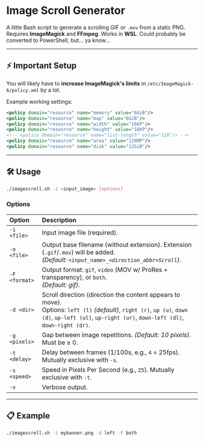 # Image Scroll Generator

A little Bash script to generate a scrolling GIF or `.mov` from a static PNG.  
Requires **ImageMagick** and **FFmpeg**. Works in **WSL**. Could probably be converted to PowerShell, but... ya know...

---

## ⚡ Important Setup

You will likely have to **increase ImageMagick's limits** in `/etc/ImageMagick-6/policy.xml` by a lot.

Example working settings:

```xml
<policy domain="resource" name="memory" value="6GiB"/>
<policy domain="resource" name="map" value="6GiB"/>
<policy domain="resource" name="width" value="16KP"/>
<policy domain="resource" name="height" value="16KP"/>
<!-- <policy domain="resource" name="list-length" value="128"/> -->
<policy domain="resource" name="area" value="128MP"/>
<policy domain="resource" name="disk" value="12GiB"/>
```

---

## 🛠 Usage

```bash
./imagescroll.sh -i <input_image> [options]
```

### Options

| Option | Description |
|:------|:------------|
| `-i <file>` | Input image file (required). |
| `-o <file>` | Output base filename (without extension). Extension (`.gif`/`.mov`) will be added. <br> _(Default: `<input_name>_<direction_abbr>Scroll`)_. |
| `-F <format>` | Output format: `gif`, `video` (MOV w/ ProRes + transparency), or `both`. <br> _(Default: gif)_. |
| `-d <dir>` | Scroll direction (direction the content appears to move). <br> Options: `left (l)` _(default)_, `right (r)`, `up (u)`, `down (d)`, `up-left (ul)`, `up-right (ur)`, `down-left (dl)`, `down-right (dr)`. |
| `-g <pixels>` | Gap between image repetitions. _(Default: 10 pixels)_. Must be ≥ 0. |
| `-t <delay>` | Delay between frames (1/100s, e.g., `4` = 25fps). Mutually exclusive with `-s`. |
| `-s <speed>` | Speed in Pixels Per Second (e.g., `25`). Mutually exclusive with `-t`. |
| `-v` | Verbose output. |

---

## 📋 Example

```bash
./imagescroll.sh -i mybanner.png -d left -F both
```
